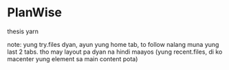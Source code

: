 # PlanWise
thesis yarn


note: yung try.files dyan, ayun yung home tab, to follow nalang muna yung last 2 tabs. tho may layout pa dyan na hindi maayos (yung recent.files, di ko macenter yung element sa main content pota)
